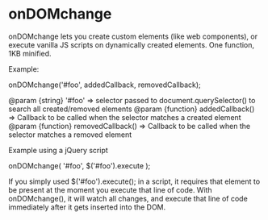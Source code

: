 # onDOMchange

onDOMchange lets you create custom elements (like web components), or execute vanilla JS scripts on dynamically created elements. One function, 1KB minified.

Example:

onDOMchange('#foo', addedCallback, removedCallback);

@param {string} '#foo' => selector passed to document.querySelector() to search all created/removed elements
@param {function} addedCallback() => Callback to be called when the selector matches a created element
@param {function} removedCallback() => Callback to be called when the selector matches a removed element

Example using a jQuery script

onDOMchange( '#foo', $('#foo').execute );

If you simply used $('#foo').execute(); in a script, it requires that element to be present at the moment you execute that line of code. With onDOMchange(), it will watch all changes, and execute that line of code immediately after it gets inserted into the DOM.

